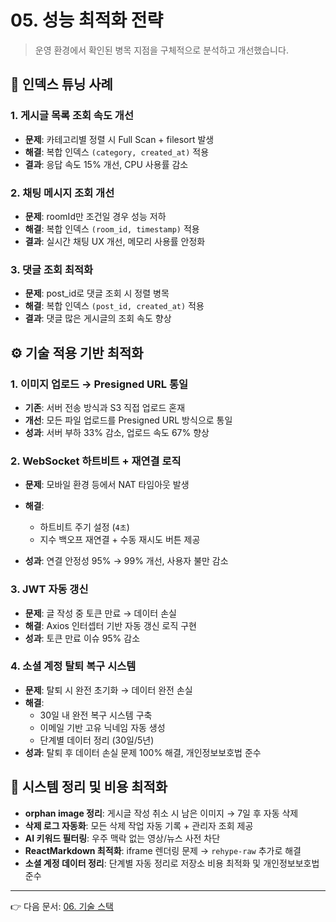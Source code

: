 # 05. 성능 최적화 전략

> 운영 환경에서 확인된 병목 지점을 구체적으로 분석하고 개선했습니다.

## 🧠 인덱스 튜닝 사례

### 1. 게시글 목록 조회 속도 개선

* **문제**: 카테고리별 정렬 시 Full Scan + filesort 발생
* **해결**: 복합 인덱스 `(category, created_at)` 적용
* **결과**: 응답 속도 15% 개선, CPU 사용률 감소

### 2. 채팅 메시지 조회 개선

* **문제**: roomId만 조건일 경우 성능 저하
* **해결**: 복합 인덱스 `(room_id, timestamp)` 적용
* **결과**: 실시간 채팅 UX 개선, 메모리 사용률 안정화

### 3. 댓글 조회 최적화

* **문제**: post\_id로 댓글 조회 시 정렬 병목
* **해결**: 복합 인덱스 `(post_id, created_at)` 적용
* **결과**: 댓글 많은 게시글의 조회 속도 향상

## ⚙️ 기술 적용 기반 최적화

### 1. 이미지 업로드 → Presigned URL 통일

* **기존**: 서버 전송 방식과 S3 직접 업로드 혼재
* **개선**: 모든 파일 업로드를 Presigned URL 방식으로 통일
* **성과**: 서버 부하 33% 감소, 업로드 속도 67% 향상

### 2. WebSocket 하트비트 + 재연결 로직

* **문제**: 모바일 환경 등에서 NAT 타임아웃 발생
* **해결**:

    * 하트비트 주기 설정 (`4초`)
    * 지수 백오프 재연결 + 수동 재시도 버튼 제공
* **성과**: 연결 안정성 95% → 99% 개선, 사용자 불만 감소

### 3. JWT 자동 갱신

* **문제**: 글 작성 중 토큰 만료 → 데이터 손실
* **해결**: Axios 인터셉터 기반 자동 갱신 로직 구현
* **성과**: 토큰 만료 이슈 95% 감소

### 4. 소셜 계정 탈퇴 복구 시스템

* **문제**: 탈퇴 시 완전 초기화 → 데이터 완전 손실
* **해결**: 
  * 30일 내 완전 복구 시스템 구축
  * 이메일 기반 고유 닉네임 자동 생성
  * 단계별 데이터 정리 (30일/5년)
* **성과**: 탈퇴 후 데이터 손실 문제 100% 해결, 개인정보보호법 준수

## 🧼 시스템 정리 및 비용 최적화

* **orphan image 정리**: 게시글 작성 취소 시 남은 이미지 → 7일 후 자동 삭제
* **삭제 로그 자동화**: 모든 삭제 작업 자동 기록 + 관리자 조회 제공
* **AI 키워드 필터링**: 우주 맥락 없는 영상/뉴스 사전 차단
* **ReactMarkdown 최적화**: iframe 렌더링 문제 → `rehype-raw` 추가로 해결
* **소셜 계정 데이터 정리**: 단계별 자동 정리로 저장소 비용 최적화 및 개인정보보호법 준수

---

👉 다음 문서: [06. 기술 스택](./06_tech-stack.md)